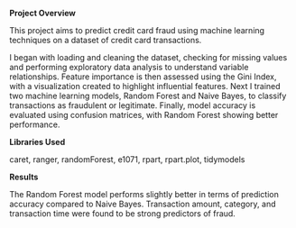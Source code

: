 **Project Overview**

This project aims to predict credit card fraud using machine learning techniques on a dataset of credit card transactions.

I began with loading and cleaning the dataset, checking for missing values and performing exploratory data analysis to understand variable relationships. Feature importance is then assessed using the Gini Index, with a visualization created to highlight influential features. Next I trained two machine learning models, Random Forest and Naive Bayes, to classify transactions as fraudulent or legitimate. Finally, model accuracy is evaluated using confusion matrices, with Random Forest showing better performance.

**Libraries Used**

caret, ranger, randomForest, e1071, rpart, rpart.plot, tidymodels

**Results**

The Random Forest model performs slightly better in terms of prediction accuracy compared to Naive Bayes. Transaction amount, category, and transaction time were found to be strong predictors of fraud.
